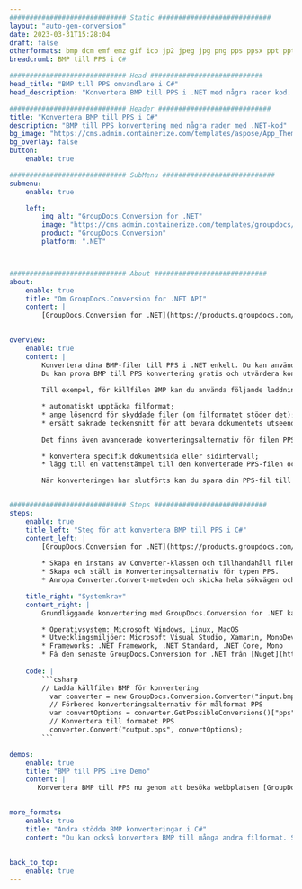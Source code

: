 ```yaml
---
############################# Static ############################
layout: "auto-gen-conversion"
date: 2023-03-31T15:28:04
draft: false
otherformats: bmp dcm emf emz gif ico jp2 jpeg jpg png pps ppsx ppt pptx psb psd svg svgz tga tif tiff webp wmf wmz
breadcrumb: BMP till PPS i C#

############################# Head ############################
head_title: "BMP till PPS omvandlare i C#"
head_description: "Konvertera BMP till PPS i .NET med några rader kod. Använd GroupDocs Document Conversion API för att konvertera över 160 filformat."

############################# Header ############################
title: "Konvertera BMP till PPS i C#"
description: "BMP till PPS konvertering med några rader med .NET-kod"
bg_image: "https://cms.admin.containerize.com/templates/aspose/App_Themes/V3/images/bg/header1.png"
bg_overlay: false
button:
    enable: true

############################# SubMenu ############################
submenu:
    enable: true

    left:
        img_alt: "GroupDocs.Conversion for .NET"
        image: "https://cms.admin.containerize.com/templates/groupdocs/images/product-logos/90x90-noborder/groupdocs-conversion-net.png"
        product: "GroupDocs.Conversion"
        platform: ".NET"



############################# About ############################
about:
    enable: true
    title: "Om GroupDocs.Conversion for .NET API"
    content: |
        [GroupDocs.Conversion for .NET](https://products.groupdocs.com/conversion/net/) kan användas för att konvertera Microsoft Word, Excel, PowerPoint, PDF, Visio och andra format. GroupDocs.Conversion är ett fristående API som är lämpligt för back-end och interna system där hög prestanda krävs. Det beror inte på någon programvara som Microsoft eller Open Office.
    

overview:
    enable: true
    content: |
        Konvertera dina BMP-filer till PPS i .NET enkelt. Du kan använda bara ett par C# kodrader i valfri plattform som du vill, som - Windows, Linux, macOS.
        Du kan prova BMP till PPS konvertering gratis och utvärdera konverteringsresultatens kvalitet. Tillsammans med enkla filkonverteringsscenarier kan du prova mer avancerade alternativ för att ladda källfilen BMP och för att spara resultatet PPS. 
        
        Till exempel, för källfilen BMP kan du använda följande laddningsalternativ:

        * automatiskt upptäcka filformat;
        * ange lösenord för skyddade filer (om filformatet stöder det);
        * ersätt saknade teckensnitt för att bevara dokumentets utseende.
        
        Det finns även avancerade konverteringsalternativ för filen PPS:

        * konvertera specifik dokumentsida eller sidintervall;
        * lägg till en vattenstämpel till den konverterade PPS-filen och många fler.

        När konverteringen har slutförts kan du spara din PPS-fil till den lokala filsökvägen eller någon tredje parts lagring som FTP, Amazon S3, Google Drive, Dropbox etc. Observera - för att konvertera BMP till {{ TO}} det finns inget behov av någon ytterligare programvara installerad - som MS Office, Open Office, Adobe Acrobat Reader etc.


############################# Steps ############################
steps:
    enable: true
    title_left: "Steg för att konvertera BMP till PPS i C#"
    content_left: |
        [GroupDocs.Conversion for .NET](https://products.groupdocs.com/conversion/net/) gör det enkelt för utvecklare att konvertera en BMP-fil till PPS med några rader kod.
        
        * Skapa en instans av Converter-klassen och tillhandahåll filen BMP med den fullständiga sökvägen
        * Skapa och ställ in Konverteringsalternativ för typen PPS.
        * Anropa Converter.Convert-metoden och skicka hela sökvägen och formatet (PPS) som en parameter

    title_right: "Systemkrav"
    content_right: |
        Grundläggande konvertering med GroupDocs.Conversion for .NET kan göras med bara några enkla steg. Våra API:er stöds på alla större plattformar och operativsystem. Innan du kör koden nedan, se till att du har följande förutsättningar installerade på ditt system.

        * Operativsystem: Microsoft Windows, Linux, MacOS
        * Utvecklingsmiljöer: Microsoft Visual Studio, Xamarin, MonoDevelop
        * Frameworks: .NET Framework, .NET Standard, .NET Core, Mono
        * Få den senaste GroupDocs.Conversion for .NET från [Nuget](https://www.nuget.org/packages/groupdocs.conversion)
         
    code: |
        ```csharp    
        // Ladda källfilen BMP för konvertering
          var converter = new GroupDocs.Conversion.Converter("input.bmp");
          // Förbered konverteringsalternativ för målformat PPS
          var convertOptions = converter.GetPossibleConversions()["pps"].ConvertOptions;
          // Konvertera till formatet PPS
          converter.Convert("output.pps", convertOptions);
        ```

demos:
    enable: true
    title: "BMP till PPS Live Demo"
    content: |
       Konvertera BMP till PPS nu genom att besöka webbplatsen [GroupDocs.Conversion App](https://products.groupdocs.app/conversion/family). Onlinedemo har följande fördelar
          

more_formats:
    enable: true
    title: "Andra stödda BMP konverteringar i C#"
    content: "Du kan också konvertera BMP till många andra filformat. Se listan nedan."
       
       
back_to_top:
    enable: true
---
```

